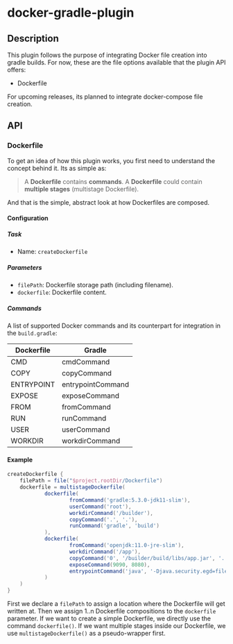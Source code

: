 # docker-gradle-plugin

## Description
This plugin follows the purpose of integrating Docker file creation into gradle
builds. For now, these are the file options available that the plugin API offers:
- Dockerfile

For upcoming releases, its planned to integrate docker-compose file creation.

## API
### Dockerfile
To get an idea of how this plugin works, you first need to understand the concept 
behind it. Its as simple as: 

> A __Dockerfile__ contains __commands__. A __Dockerfile__ could
contain __multiple stages__ (multistage Dockerfile).

And that is the simple, abstract look at how Dockerfiles are composed.

#### Configuration
##### Task
- Name: `createDockerfile`

##### Parameters
- `filePath`: Dockerfile storage path (including filename).
- `dockerfile`: Dockerfile content.

##### Commands
A list of supported Docker commands and its counterpart for integration in
the `build.gradle`:

| Dockerfile 	| Gradle            	|
|------------	|-------------------	|
| CMD        	| cmdCommand        	|
| COPY       	| copyCommand       	|
| ENTRYPOINT 	| entrypointCommand 	|
| EXPOSE     	| exposeCommand     	|
| FROM       	| fromCommand       	|
| RUN        	| runCommand        	|
| USER       	| userCommand       	|
| WORKDIR    	| workdirCommand    	|

#### Example
```groovy
createDockerfile {
    filePath = file("$project.rootDir/Dockerfile")
    dockerfile = multistageDockerfile(
            dockerfile(
                    fromCommand('gradle:5.3.0-jdk11-slim'),
                    userCommand('root'),
                    workdirCommand('/builder'),
                    copyCommand('.', '.'),
                    runCommand('gradle', 'build')
            ),
            dockerfile(
                    fromCommand('openjdk:11.0-jre-slim'),
                    workdirCommand('/app'),
                    copyCommand('0', '/builder/build/libs/app.jar', '.'),
                    exposeCommand(9090, 8080),
                    entrypointCommand('java', '-Djava.security.egd=file:/dev/./urandom', '-jar', './app.jar')
            )
    )
}
```

First we declare a `filePath` to assign a location where the Dockerfile will get
written at. Then we assign 1..n Dockerfile compositions to the `dockerfile` 
parameter. If we want to create a simple Dockerfile, we directly use the command
`dockerfile()`. If we want multiple stages inside our Dockerfile, we use 
`multistageDockerfile()` as a pseudo-wrapper first.